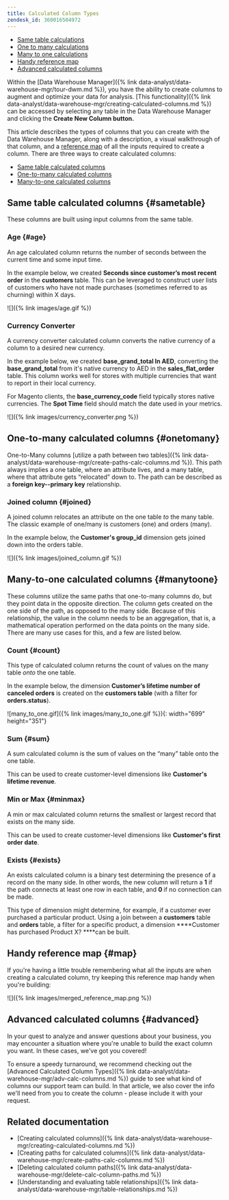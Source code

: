 ```yaml
---
title: Calculated Column Types
zendesk_id: 360016504972
---
```


* [Same table calculations](#sametable)
* [One to many calculations](#onetomany)
* [Many to one calculations](#manytoone)
* [Handy reference map](#map)
* [Advanced calculated columns](#advanced)

Within the [Data Warehouse Manager]({% link data-analyst/data-warehouse-mgr/tour-dwm.md %}), you have the ability to create columns to augment and optimize your data for analysis. [This functionality]({% link data-analyst/data-warehouse-mgr/creating-calculated-columns.md %}) can be accessed by selecting any table in the Data Warehouse Manager and clicking the **Create New Column button.**

This article describes the types of columns that you can create with the Data Warehouse Manager, along with a description, a visual walkthrough of that column, and a [reference map](#map) of all the inputs required to create a column. There are three ways to create calculated columns:

* [Same table calculated columns](#sametable)
* [One-to-many calculated columns](#onetomany)
* [Many-to-one calculated columns](#manytoone)

## Same table calculated columns {#sametable}

These columns are built using input columns from the same table.

### Age {#age}

An age calculated column returns the number of seconds between the current time and some input time.

In the example below, we created **Seconds since customer’s most recent order** in the <strong>customers </strong>table. This can be leveraged to construct user lists of customers who have not made purchases (sometimes referred to as churning) within X days.

![]({% link images/age.gif %})

### Currency Converter

A currency converter calculated column converts the native currency of a column to a desired new currency.

In the example below, we created **base\_grand\_total In AED**, converting the **base\_grand\_total** from it\'s native currency to AED in the **sales\_flat\_order** table. This column works well for stores with multiple currencies that want to report in their local currency.

For Magento clients, the **base\_currency\_code** field typically stores native currencies. The **Spot Time** field should match the date used in your metrics.

![]({% link images/currency_converter.png %})

## One-to-many calculated columns {#onetomany}

One-to-Many columns [utilize a path between two tables]({% link data-analyst/data-warehouse-mgr/create-paths-calc-columns.md %}). This path always implies a one table, where an attribute lives, and a many table, where that attribute gets “relocated” down to. The path can be described as a **foreign key--primary key** relationship.

### Joined column {#joined}

A joined column relocates an attribute on the one table *to* the many table. The classic example of one/many is customers (one) and orders (many).

In the example below, the **Customer\'s group\_id** dimension gets joined down into the orders table.

![]({% link images/joined_column.gif %})

## Many-to-one calculated columns {#manytoone}

These columns utilize the same paths that one-to-many columns do, but they point data in the opposite direction. The column gets created on the one side of the path, as opposed to the many side. Because of this relationship, the value in the column needs to be an aggregation, that is, a mathematical operation performed on the data points on the many side. There are many use cases for this, and a few are listed below.

### Count {#count}

This type of calculated column returns the count of values on the many table *onto* the one table.

In the example below, the dimension **Customer’s lifetime number of canceled orders** is created on the **customers table** (with a filter for **orders.status**).

![many\_to\_one.gif]({% link images/many_to_one.gif %}){: width="699" height="351"}

### Sum {#sum}

A sum calculated column is the sum of values on the “many” table onto the one table.

This can be used to create customer-level dimensions like **Customer\'s lifetime revenue**.

### Min or Max {#minmax}

A min or max calculated column returns the smallest or largest record that exists on the many side.

This can be used to create customer-level dimensions like **Customer\'s first order date**.

### Exists {#exists}

An exists calculated column is a binary test determining the presence of a record on the many side. In other words, the new column will return a **1** if the path connects at least one row in each table, and <strong>0 </strong>if no connection can be made.

This type of dimension might determine, for example, if a customer ever purchased a particular product. Using a join between a **customers** table and <strong>orders </strong>table, a filter for a specific product, a dimension ****Customer has purchased Product X? ****can be built.

## Handy reference map {#map}

If you\'re having a little trouble remembering what all the inputs are when creating a calculated column, try keeping this reference map handy when you\'re building:

![]({% link images/merged_reference_map.png %})

## Advanced calculated columns {#advanced}

In your quest to analyze and answer questions about your business, you may encounter a situation where you\'re unable to build the exact column you want. In these cases, we\'ve got you covered!

To ensure a speedy turnaround, we recommend checking out the [Advanced Calculated Column Types]({% link data-analyst/data-warehouse-mgr/adv-calc-columns.md %}) guide to see what kind of columns our support team can build. In that article, we also cover the info we\'ll need from you to create the column - please include it with your request.

## Related documentation

* [Creating calculated columns]({% link data-analyst/data-warehouse-mgr/creating-calculated-columns.md %})
* [Creating paths for calculated columns]({% link data-analyst/data-warehouse-mgr/create-paths-calc-columns.md %})
* [Deleting calculated column paths]({% link data-analyst/data-warehouse-mgr/delete-calc-column-paths.md %})
* [Understanding and evaluating table relationships]({% link data-analyst/data-warehouse-mgr/table-relationships.md %})
